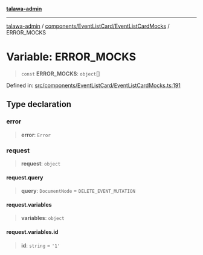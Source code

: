 [**talawa-admin**](../../../../README.md)

***

[talawa-admin](../../../../modules.md) / [components/EventListCard/EventListCardMocks](../README.md) / ERROR\_MOCKS

# Variable: ERROR\_MOCKS

> `const` **ERROR\_MOCKS**: `object`[]

Defined in: [src/components/EventListCard/EventListCardMocks.ts:191](https://github.com/bint-Eve/talawa-admin/blob/16ddeb98e6868a55bca282e700a8f4212d222c01/src/components/EventListCard/EventListCardMocks.ts#L191)

## Type declaration

### error

> **error**: `Error`

### request

> **request**: `object`

#### request.query

> **query**: `DocumentNode` = `DELETE_EVENT_MUTATION`

#### request.variables

> **variables**: `object`

#### request.variables.id

> **id**: `string` = `'1'`
